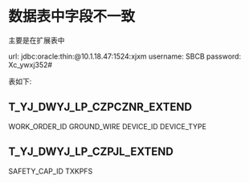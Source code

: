 # 数据表中字段不一致
主要是在扩展表中

url: jdbc:oracle:thin:@10.1.18.47:1524:xjxm
username: SBCB
password: Xc_ywxj352#

表如下:

## T_YJ_DWYJ_LP_CZPCZNR_EXTEND 
WORK_ORDER_ID GROUND_WIRE DEVICE_ID DEVICE_TYPE
## T_YJ_DWYJ_LP_CZPJL_EXTEND 
SAFETY_CAP_ID TXKPFS